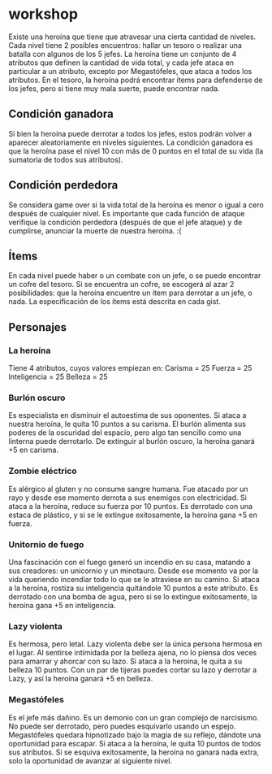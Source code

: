 # workshop
Existe una heroína que tiene que atravesar una cierta cantidad de niveles. Cada nivel tiene 2 posibles encuentros: hallar un tesoro o realizar una batalla con algunos de los 5 jefes.
La heroína tiene un conjunto de 4 atributos que definen la cantidad de vida total, y cada jefe ataca en particular a un atributo, excepto por Megastófeles, que ataca a todos los atributos.  En el tesoro, la heroína podrá encontrar ítems para defenderse de los jefes, pero si tiene muy mala suerte, puede encontrar nada.

## Condición ganadora

Si bien la heroína puede derrotar a todos los jefes, estos podrán volver a aparecer aleatoriamente en niveles siguientes. 
La condición ganadora es que la heroína pase el nivel 10 con más de 0 puntos en el total de su vida (la sumatoria de todos sus atributos). 

## Condición perdedora

Se considera game over si la vida total de la heroína es menor o igual a cero después de cualquier nivel.
Es importante que cada función de ataque verifique la condición perdedora (después de que el jefe ataque) y de cumplirse, anunciar la muerte de nuestra heroína. :(

## Ítems

En cada nivel puede haber o un combate con un jefe, o se puede encontrar un cofre del tesoro.
Si se encuentra un cofre, se escogerá al azar 2 posibilidades: que la heroína encuentre un ítem para derrotar a un jefe, o nada.
La especificación de los ítems está descrita en cada gist.

## Personajes
### La heroína

Tiene 4 atributos, cuyos valores empiezan en:
Carisma = 25
Fuerza = 25
Inteligencia = 25
Belleza = 25

### Burlón oscuro

Es especialista en disminuir el autoestima de sus oponentes.
Si ataca a nuestra heroína, le quita 10 puntos a su carisma.
El burlón alimenta sus poderes de la oscuridad del espacio, pero algo tan sencillo como una linterna puede derrotarlo.
De extinguir al burlón oscuro, la heroína ganará +5 en carisma.

### Zombie eléctrico

Es alérgico al gluten y no consume sangre humana. Fue atacado por un rayo y desde ese momento derrota a sus enemigos con electricidad.
Si ataca a la heroína, reduce su fuerza por 10 puntos.
Es derrotado con una estaca de plástico, y si se le extingue exitosamente, la heroína gana +5 en fuerza.

### Unitornio de fuego

Una fascinación con el fuego generó un incendio en su casa, matando a sus creadores: un unicornio y un minotauro. Desde ese momento va por la vida queriendo incendiar todo lo que se le atraviese en su camino.
Si ataca a la heroína, rostiza su inteligencia quitándole 10 puntos a este atributo.
Es derrotado con una bomba de agua, pero si se lo extingue exitosamente, la heroína gana +5 en inteligencia.

###  Lazy violenta

Es hermosa, pero letal. 
Lazy violenta debe ser la única persona hermosa en el lugar. Al sentirse intimidada por la belleza ajena, no lo piensa dos veces para amarrar y ahorcar con su lazo.
Si ataca a la heroína, le quita a su belleza 10 puntos.
Con un par de tijeras puedes cortar su lazo y derrotar a Lazy, y así la heroína ganará +5 en belleza.

### Megastófeles

Es el jefe más dañino. Es un demonio con un gran complejo de narcisismo.
No puede ser derrotado, pero puedes esquivarlo usando un espejo. Megastófeles quedara hipnotizado bajo la magia de su reflejo, dándote una oportunidad para escapar.
Si ataca a la heroína, le quita 10 puntos de todos sus atributos.
Si se esquiva exitosamente, la heroína no ganará nada extra, solo la oportunidad de avanzar al siguiente nivel.
